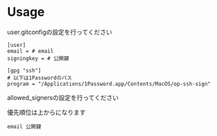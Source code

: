 # Usage

user.gitconfigの設定を行ってください

```gitconfig
[user]
email = # email
signingkey = # 公開鍵

[gpg "ssh"]
# 以下は1Passwordのパス
program = "/Applications/1Password.app/Contents/MacOS/op-ssh-sign"
```

allowed_signersの設定を行ってください

優先順位は上からになります

```allowed_signers
email 公開鍵
```
